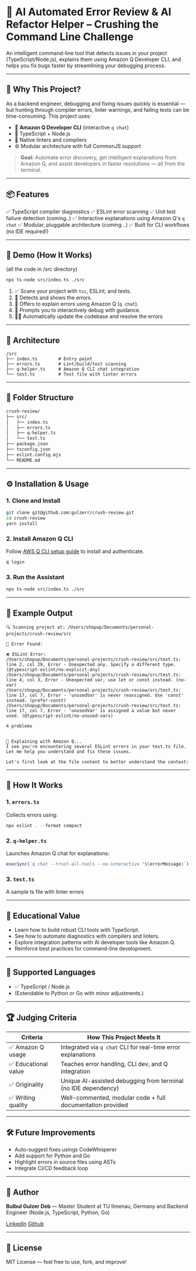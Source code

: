 # 🔧 AI Automated Error Review & AI Refactor Helper – Crushing the Command Line Challenge

An intelligent command-line tool that detects issues in your project (TypeScript/Node.js), explains them using Amazon Q Developer CLI, and helps you fix bugs faster by streamlining your debugging process.

---

## 🚀 Why This Project?

As a backend engineer, debugging and fixing issues quickly is essential — but hunting through compiler errors, linter warnings, and failing tests can be time-consuming. This project uses:

- 🧠 **Amazon Q Developer CLI** (interactive `q chat`)
- 🧪 TypeScript + Node.js
- 🧰 Native linters and compilers
- ⚙️ Modular architecture with full CommonJS support

> **Goal:** Automate error discovery, get intelligent explanations from Amazon Q, and assist developers in faster resolutions — all from the terminal.

---

## 📦 Features

✅ TypeScript compiler diagnostics
✅ ESLint error scanning
✅ Unit test failure detection (coming..)
✅ Interactive explanations using Amazon Q's `q chat`
✅ Modular, pluggable architecture (coming ..)
✅ Built for CLI workflows (no IDE required!)

---

## 📸 Demo (How It Works)

(all the code in /src directory)

```bash
npx ts-node src/index.ts ./src
```

1. ✅ Scans your project with `tsc`, ESLint, and tests.
2. 🔴 Detects and shows the errors.
3. 🤖 Offers to explain errors using Amazon Q (`q chat`).
4. 🧛 Prompts you to interactively debug with guidance.
5. 👨‍💻 Automatically update the codebase and resolve the errors

---

## 🧠 Architecture

```
/src
├── index.ts        # Entry point
├── errors.ts       # Lint/build/test scanning
├── q-helper.ts     # Amazon Q CLI chat integration
└── test.ts         # Test file with linter errors
```

---

## 📂 Folder Structure

```bash
crush-review/
├── src/
│   ├── index.ts
│   ├── errors.ts
│   ├── q-helper.ts
│   └── test.ts
├── package.json
├── tsconfig.json
├── eslint.config.mjs
└── README.md
```

---

## ⚙️ Installation & Usage

### 1. Clone and Install

```bash
git clone git@github.com:gulzerr/crush-review.git
cd crush-review
yarn install
```

### 2. Install Amazon Q CLI

Follow [AWS Q CLI setup guide](https://docs.aws.amazon.com/amazonq/latest/qdeveloper-ug/install-q.html) to install and authenticate.

```bash
q login
```

### 3. Run the Assistant

```bash
npx ts-node src/index.ts ./src
```

---

## 🥪 Example Output

```
🔍 Scanning project at: /Users/shopup/Documents/personal-projects/crush-review/src

🔴 Error Found:

❌ ESLint Error:
/Users/shopup/Documents/personal-projects/crush-review/src/test.ts: line 2, col 29, Error - Unexpected any. Specify a different type. (@typescript-eslint/no-explicit-any)
/Users/shopup/Documents/personal-projects/crush-review/src/test.ts: line 4, col 3, Error - Unexpected var, use let or const instead. (no-var)
/Users/shopup/Documents/personal-projects/crush-review/src/test.ts: line 17, col 7, Error - 'unusedVar' is never reassigned. Use 'const' instead. (prefer-const)
/Users/shopup/Documents/personal-projects/crush-review/src/test.ts: line 17, col 7, Error - 'unusedVar' is assigned a value but never used. (@typescript-eslint/no-unused-vars)

4 problems


🤖 Explaining with Amazon Q...
I see you're encountering several ESLint errors in your test.ts file. Let me help you understand and fix these issues.

Let's first look at the file content to better understand the context:
```

---

## 🏐 How It Works

### 1. `errors.ts`

Collects errors using:

```ts
npx eslint . --format compact
```

### 2. `q-helper.ts`

Launches Amazon Q chat for explanations:

```ts
execSync(`q chat --trust-all-tools --no-interactive "${errorMessage}`);
```

### 3. `test.ts`

A sample ts file with linter errors

---

## 💪 Educational Value

- Learn how to build robust CLI tools with TypeScript.
- See how to automate diagnostics with compilers and linters.
- Explore integration patterns with AI developer tools like Amazon Q.
- Reinforce best practices for command-line development.

---

## 🔪 Supported Languages

- ✅ TypeScript / Node.js
- (Extendable to Python or Go with minor adjustments.)

---

## 🏆 Judging Criteria

| Criteria             | How This Project Meets It                                      |
| -------------------- | -------------------------------------------------------------- |
| ✅ Amazon Q usage    | Integrated via `q chat` CLI for real-time error explanations   |
| ✅ Educational value | Teaches error handling, CLI dev, and Q integration             |
| ✅ Originality       | Unique AI-assisted debugging from terminal (no IDE dependency) |
| ✅ Writing quality   | Well-commented, modular code + full documentation provided     |

---

## 🛠 Future Improvements

- Auto-suggest fixes usings CodeWhisperer
- Add support for Python and Go
- Highlight errors in source files using ASTs
- Integrate CI/CD feedback loop

---

## 👤 Author

**Bulbul Gulzer Deb** — Master Student at TU Ilmenau, Germany and Backend Engineer (Node.js, TypeScript, Python, Go)

[LinkedIn](https://www.linkedin.com/in/deb/) [Github](https://github.com/gulzerr)

---

## 📜 License

MIT License — feel free to use, fork, and improve!
